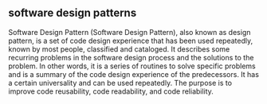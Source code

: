 ## software design patterns
Software Design Pattern (Software Design Pattern), also known as design pattern, is a set of code design experience that has been used repeatedly, known by most people, classified and cataloged. It describes some recurring problems in the software design process and the solutions to the problem. In other words, it is a series of routines to solve specific problems and is a summary of the code design experience of the predecessors. It has a certain universality and can be used repeatedly. The purpose is to improve code reusability, code readability, and code reliability.